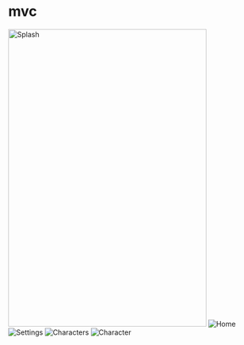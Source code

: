 # mvc

<div>
  <img src="https://github.com/JoshuaAv07/mvc/blob/master/Screenshot_2022-03-14-16-54-19.png?raw=true" alt="Splash"  width="400" height="600"/>

  <img src="https://github.com/JoshuaAv07/mvc/blob/master/Screenshot_2022-03-16-18-02-18.png?raw=true" alt="Home" />

  <img src="https://github.com/JoshuaAv07/mvc/blob/master/Screenshot_2022-03-16-18-02-55.png?raw=true" alt="Settings" />

  <img src="https://github.com/JoshuaAv07/mvc/blob/master/Screenshot_2022-03-16-18-03-30.png?raw=true" alt="Characters" />

  <img src="https://github.com/JoshuaAv07/mvc/blob/master/Screenshot_2022-03-16-18-04-07.png?raw=true" alt="Character" />
</div>
